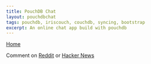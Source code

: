 ```yaml
---
title: PouchDB Chat
layout: pouchdbchat      
tags: pouchdb, iriscouch, couchdb, syncing, bootstrap
excerpt: An online chat app build with pouchdb
---
```

                                                                                                
[Home](http://nigelkelly.github.io) 

Comment on [Reddit](http://www.reddit.com/r/javascript/comments/1opi35/pouchdb_chat/) or [Hacker News](https://news.ycombinator.com/item?id=6570753) 


